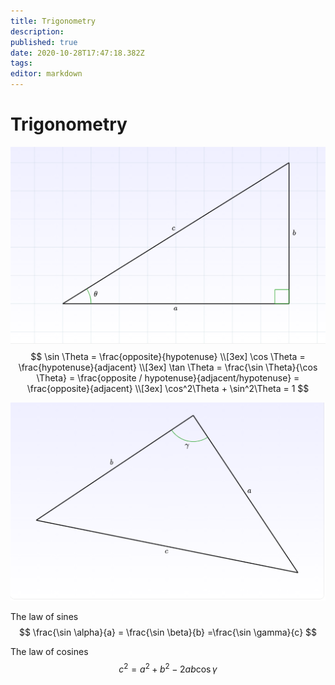 ```yaml
---
title: Trigonometry
description: 
published: true
date: 2020-10-28T17:47:18.382Z
tags: 
editor: markdown
---
```


# Trigonometry

![right_triangle.png](/right_triangle.png)
$$
\sin \Theta = \frac{opposite}{hypotenuse} 
\\[3ex]
\cos \Theta = \frac{hypotenuse}{adjacent}
\\[3ex]
\tan \Theta = \frac{\sin \Theta}{\cos \Theta} = \frac{opposite / hypotenuse}{adjacent/hypotenuse} = \frac{opposite}{adjacent}
\\[3ex]
\cos^2\Theta + \sin^2\Theta = 1
$$

![triangle_fig.png](/triangle_fig.png)

The law of sines
$$
\frac{\sin \alpha}{a} = \frac{\sin \beta}{b} =\frac{\sin \gamma}{c} 
$$

The law of cosines
$$c^2 = a^2 + b^2 - 2ab\cos\gamma$$

